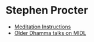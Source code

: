 # Stephen Procter

- [Meditation Instructions](https://www.youtube.com/playlist?list=PLZlaI7mNuyZncrFIOGBzQg68wHxEcHDiA)
- [Older Dhamma talks on MIDL](https://www.youtube.com/playlist?list=PLZlaI7mNuyZkRA9Ob_5r5x__b2S48M2Ws)

